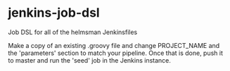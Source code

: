 # jenkins-job-dsl
Job DSL for all of the helmsman Jenkinsfiles

Make a copy of an existing .groovy file and change PROJECT_NAME and the
'parameters' section to match your pipeline. Once that is done, push it to
master and run the 'seed' job in the Jenkins instance.
